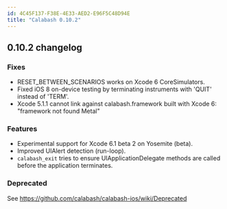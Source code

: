 ```yaml
---
id: 4C45F137-F38E-4E33-AED2-E96F5C48D94E
title: "Calabash 0.10.2"
---
```


## 0.10.2 changelog

### Fixes

* RESET_BETWEEN_SCENARIOS works on Xcode 6 CoreSimulators.
* Fixed iOS 8 on-device testing by terminating instruments with 'QUIT' instead of 'TERM'.
* Xcode 5.1.1 cannot link against calabash.framework built with Xcode 6: "framework not found Metal"

### Features

* Experimental support for Xcode 6.1 beta 2 on Yosemite (beta).
* Improved UIAlert detection (run-loop).
* `calabash_exit` tries to ensure UIApplicationDelegate methods are called before the application terminates.

### Deprecated

See https://github.com/calabash/calabash-ios/wiki/Deprecated



